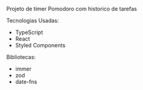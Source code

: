 Projeto de timer Pomodoro com historico de tarefas

Tecnologias Usadas:
- TypeScript
- React
- Styled Components


Bibliotecas:
- immer
- zod
- date-fns